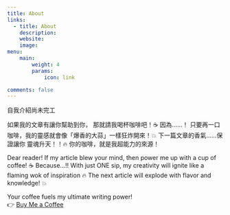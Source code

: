```yaml
---
title: About
links:
  - title: About
    description:
    website: 
    image: 
menu:
    main: 
        weight: 4
        params:
            icon: link

comments: false
---
```



自我介紹尚未完工

如果我的文章有讓你幫助到你，
那就請我喝杯咖啡吧！☕️
因為……！
只要再一口咖啡，我的靈感就會像「爆香的大蒜」一樣狂炸開來！💥
下一篇文章的香氣……保證讓你 靈魂升天！！🔥
你的咖啡，就是我超能力的來源！

Dear reader!
If my article blew your mind,
then power me up with a cup of coffee! ☕️
Because…!!
With just ONE sip,
my creativity will ignite like a flaming wok of inspiration 🔥
The next article will explode with flavor and knowledge! 💥

Your coffee fuels my ultimate writing power!  
👉 [Buy Me a Coffee](https://buymeacoffee.com/james604s)

